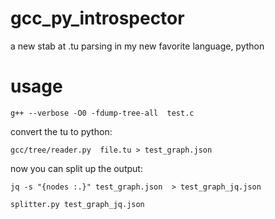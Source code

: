gcc_py_introspector
===================

a new stab at .tu parsing in my new favorite language, python


usage
=====

    g++ --verbose -O0 -fdump-tree-all  test.c

convert the tu to python:

    gcc/tree/reader.py  file.tu > test_graph.json

now you can split up the output:

    jq -s "{nodes :.}" test_graph.json  > test_graph_jq.json
    
    splitter.py test_graph_jq.json


